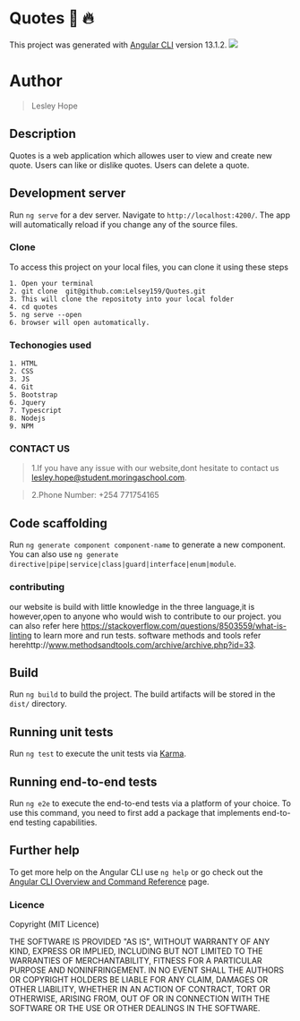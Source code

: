 # Quotes :100: :fire:

This project was generated with [Angular CLI](https://github.com/angular/angular-cli) version 13.1.2.
![](https://hourofcode.com/shared/images/fit-1200/hoc-cse-arrows.png )


# Author
> Lesley Hope


## Description
Quotes is a web application which allowes user to view and create new quote. 
Users can like or dislike quotes.
Users can delete a quote.


## Development server
Run `ng serve` for a dev server. Navigate to `http://localhost:4200/`. The app will automatically reload if you change any of the source files.

### Clone
To access this project on your local files, you can clone it using these steps
```
1. Open your terminal
2. git clone  git@github.com:Lelsey159/Quotes.git
3. This will clone the repositoty into your local folder
4. cd quotes
5. ng serve --open
6. browser will open automatically.
```


### Techonogies used
```
1. HTML
2. CSS
3. JS
4. Git
5. Bootstrap
6. Jquery
7. Typescript
8. Nodejs
9. NPM
```

###  CONTACT US
> 1.If you have any issue with our website,dont hesitate to contact us lesley.hope@student.moringaschool.com.

> 2.Phone Number: +254 771754165

## Code scaffolding

Run `ng generate component component-name` to generate a new component. You can also use `ng generate directive|pipe|service|class|guard|interface|enum|module`.

### contributing
our website is build with little knowledge in the three language,it is however,open to anyone who would wish to contribute to our project.
you can also refer here https://stackoverflow.com/questions/8503559/what-is-linting to learn more and run tests.
software methods and tools refer herehttp://www.methodsandtools.com/archive/archive.php?id=33.

## Build

Run `ng build` to build the project. The build artifacts will be stored in the `dist/` directory.

## Running unit tests

Run `ng test` to execute the unit tests via [Karma](https://karma-runner.github.io).

## Running end-to-end tests

Run `ng e2e` to execute the end-to-end tests via a platform of your choice. To use this command, you need to first add a package that implements end-to-end testing capabilities.

## Further help

To get more help on the Angular CLI use `ng help` or go check out the [Angular CLI Overview and Command Reference](https://angular.io/cli) page.

### Licence
Copyright (MIT Licence)

THE SOFTWARE IS PROVIDED "AS IS", WITHOUT WARRANTY OF ANY KIND, EXPRESS OR IMPLIED, INCLUDING BUT NOT LIMITED TO THE WARRANTIES OF MERCHANTABILITY, FITNESS FOR A PARTICULAR PURPOSE AND NONINFRINGEMENT. IN NO EVENT SHALL THE AUTHORS OR COPYRIGHT HOLDERS BE LIABLE FOR ANY CLAIM, DAMAGES OR OTHER LIABILITY, WHETHER IN AN ACTION OF CONTRACT, TORT OR OTHERWISE, ARISING FROM, OUT OF OR IN CONNECTION WITH THE SOFTWARE OR THE USE OR OTHER DEALINGS IN THE SOFTWARE.

